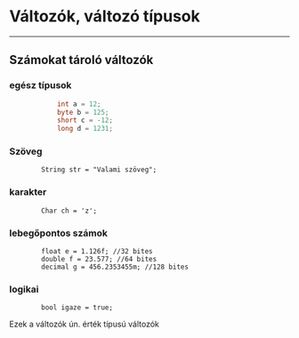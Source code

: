 ﻿# Változók, változó típusok
---
## Számokat tároló változók


### egész típusok
```c#
            int a = 12;
            byte b = 125;
            short c = -12;
            long d = 1231;
```

### Szöveg 

            String str = "Valami szöveg";

### karakter

            Char ch = 'z';

### lebegőpontos számok
            float e = 1.126f; //32 bites
            double f = 23.577; //64 bites
            decimal g = 456.2353455m; //128 bites

### logikai

            bool igaze = true;

Ezek a változók ún. érték típusú változók